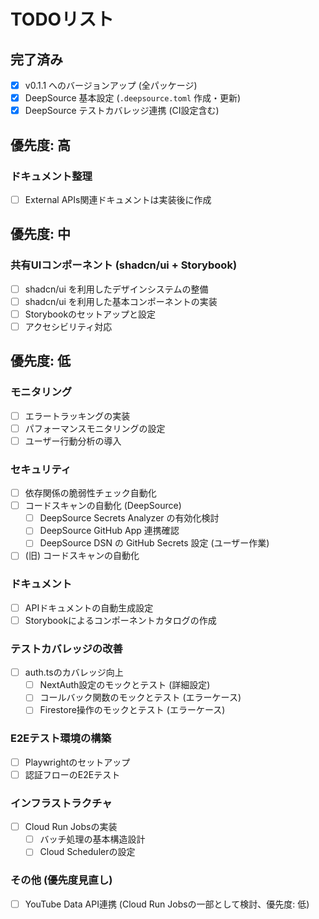 # TODOリスト

## 完了済み

- [x] v0.1.1 へのバージョンアップ (全パッケージ)
- [x] DeepSource 基本設定 (`.deepsource.toml` 作成・更新)
- [x] DeepSource テストカバレッジ連携 (CI設定含む)

## 優先度: 高

### ドキュメント整理

- [ ] External APIs関連ドキュメントは実装後に作成

## 優先度: 中

### 共有UIコンポーネント (shadcn/ui + Storybook)

- [ ] shadcn/ui を利用したデザインシステムの整備
- [ ] shadcn/ui を利用した基本コンポーネントの実装
- [ ] Storybookのセットアップと設定
- [ ] アクセシビリティ対応

## 優先度: 低

### モニタリング

- [ ] エラートラッキングの実装
- [ ] パフォーマンスモニタリングの設定
- [ ] ユーザー行動分析の導入

### セキュリティ

- [ ] 依存関係の脆弱性チェック自動化
- [ ] コードスキャンの自動化 (DeepSource)
  - [ ] DeepSource Secrets Analyzer の有効化検討
  - [ ] DeepSource GitHub App 連携確認
  - [ ] DeepSource DSN の GitHub Secrets 設定 (ユーザー作業)
- [ ] (旧) コードスキャンの自動化

### ドキュメント

- [ ] APIドキュメントの自動生成設定
- [ ] Storybookによるコンポーネントカタログの作成

### テストカバレッジの改善

- [ ] auth.tsのカバレッジ向上
  - [ ] NextAuth設定のモックとテスト (詳細設定)
  - [ ] コールバック関数のモックとテスト (エラーケース)
  - [ ] Firestore操作のモックとテスト (エラーケース)

### E2Eテスト環境の構築

- [ ] Playwrightのセットアップ
- [ ] 認証フローのE2Eテスト

### インフラストラクチャ

- [ ] Cloud Run Jobsの実装
  - [ ] バッチ処理の基本構造設計
  - [ ] Cloud Schedulerの設定

### その他 (優先度見直し)

- [ ] YouTube Data API連携 (Cloud Run Jobsの一部として検討、優先度: 低)
